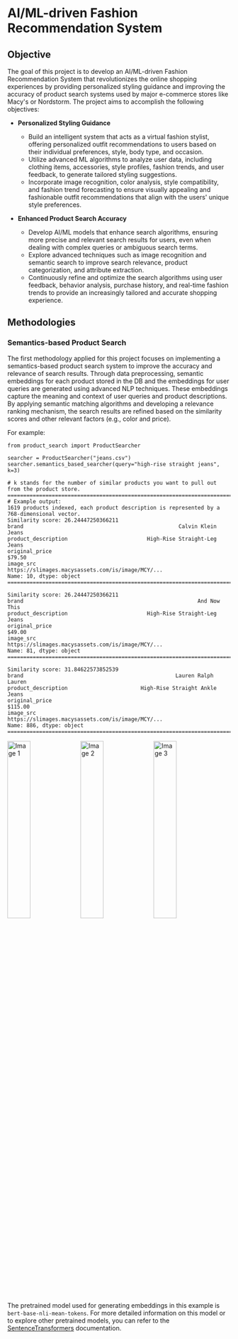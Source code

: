 # **AI/ML-driven Fashion Recommendation System**

## **Objective**

The goal of this project is to develop an AI/ML-driven Fashion Recommendation System that revolutionizes the online shopping experiences by providing personalized styling guidance and improving the accuracy of product search systems used by major e-commerce stores like Macy's or Nordstorm. The project aims to accomplish the following objectives:

* **Personalized Styling Guidance**
    * Build an intelligent system that acts as a virtual fashion stylist, offering personalized outfit recommendations to users based on their individual preferences, style, body type, and occasion.
    * Utilize advanced ML algorithms to analyze user data, including clothing items, accessories, style profiles, fashion trends, and user feedback, to generate tailored styling suggestions.
    * Incorporate image recognition, color analysis, style compatibility, and fashion trend forecasting to ensure visually appealing and fashionable outfit recommendations that align with the users' unique style preferences.

* **Enhanced Product Search Accuracy**
    * Develop AI/ML models that enhance search algorithms, ensuring more precise and relevant search results for users, even when dealing with complex queries or ambiguous search terms.
    * Explore advanced techniques such as image recognition and semantic search to improve search relevance, product categorization, and attribute extraction.
    * Continuously refine and optimize the search algorithms using user feedback, behavior analysis, purchase history, and real-time fashion trends to provide an increasingly tailored and accurate shopping experience.

## **Methodologies**

### **Semantics-based Product Search**

The first methodology applied for this project focuses on implementing a semantics-based product search system to improve the accuracy and relevance of search results. Through data preprocessing, semantic embeddings for each product stored in the DB and the embeddings for user queries are generated using advanced NLP techniques. These embeddings capture the meaning and context of user queries and product descriptions. By applying semantic matching algorithms and developing a relevance ranking mechanism, the search results are refined based on the similarity scores and other relevant factors (e.g., color and price).

For example:

```
from product_search import ProductSearcher

searcher = ProductSearcher("jeans.csv")
searcher.semantics_based_searcher(query="high-rise straight jeans", k=3)

# k stands for the number of similar products you want to pull out from the product store.
=========================================================================
# Example output:
1619 products indexed, each product description is represented by a 768-dimensional vector.
Similarity score: 26.24447250366211
brand                                                 Calvin Klein Jeans
product_description                         High-Rise Straight-Leg Jeans
original_price                                                    $79.50
image_src              https://slimages.macysassets.com/is/image/MCY/...
Name: 10, dtype: object
=========================================================================

Similarity score: 26.24447250366211
brand                                                       And Now This
product_description                         High-Rise Straight-Leg Jeans
original_price                                                    $49.00
image_src              https://slimages.macysassets.com/is/image/MCY/...
Name: 81, dtype: object
=========================================================================

Similarity score: 31.84622573852539
brand                                                Lauren Ralph Lauren
product_description                       High-Rise Straight Ankle Jeans
original_price                                                   $115.00
image_src              https://slimages.macysassets.com/is/image/MCY/...
Name: 886, dtype: object
=========================================================================
```

<img src="https://slimages.macysassets.com/is/image/MCY/products/3/optimized/25527343_fpx.tif?$browse$&wid=1200&fmt=jpeg" alt="Image 1" width="32%"/> <img src="https://slimages.macysassets.com/is/image/MCY/products/4/optimized/24882424_fpx.tif?$browse$&wid=1200&fmt=jpeg" alt="Image 2" width="32%"/> <img src="https://slimages.macysassets.com/is/image/MCY/products/4/optimized/23388484_fpx.tif?$browse$&wid=1200&fmt=jpeg" alt="Image 3" width="32%"/>

The pretrained model used for generating embeddings in this example is `bert-base-nli-mean-tokens`. For more detailed information on this model or to explore other pretrained models, you can refer to the [SentenceTransformers](https://www.sbert.net/) documentation.
